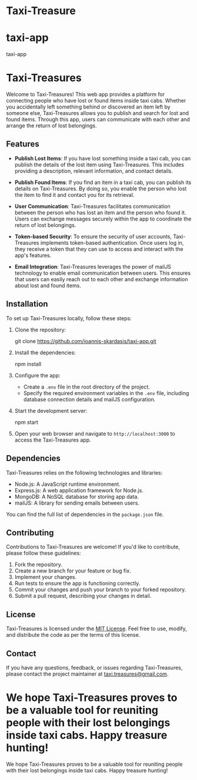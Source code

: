 # Taxi-Treasure
# taxi-app
taxi-app

# Taxi-Treasures

Welcome to Taxi-Treasures! This web app provides a platform for connecting people who have lost or found items inside taxi cabs. Whether you accidentally left something behind or discovered an item left by someone else, Taxi-Treasures allows you to publish and search for lost and found items. Through this app, users can communicate with each other and arrange the return of lost belongings.

## Features

- **Publish Lost Items**: If you have lost something inside a taxi cab, you can publish the details of the lost item using Taxi-Treasures. This includes providing a description, relevant information, and contact details.

- **Publish Found Items**: If you find an item in a taxi cab, you can publish its details on Taxi-Treasures. By doing so, you enable the person who lost the item to find it and contact you for its retrieval.

- **User Communication**: Taxi-Treasures facilitates communication between the person who has lost an item and the person who found it. Users can exchange messages securely within the app to coordinate the return of lost belongings.

- **Token-based Security**: To ensure the security of user accounts, Taxi-Treasures implements token-based authentication. Once users log in, they receive a token that they can use to access and interact with the app's features.

- **Email Integration**: Taxi-Treasures leverages the power of mailJS technology to enable email communication between users. This ensures that users can easily reach out to each other and exchange information about lost and found items.

## Installation

To set up Taxi-Treasures locally, follow these steps:

1. Clone the repository:

   
   git clone https://github.com/ioannis-skardasis/taxi-app.git
   

2. Install the dependencies:
   
   npm install
   
3. Configure the app:

   - Create a `.env` file in the root directory of the project.
   - Specify the required environment variables in the `.env` file, including database connection details and mailJS configuration.

4. Start the development server:
   
   npm start
   
5. Open your web browser and navigate to `http://localhost:3000` to access the Taxi-Treasures app.

## Dependencies

Taxi-Treasures relies on the following technologies and libraries:

- Node.js: A JavaScript runtime environment.
- Express.js: A web application framework for Node.js.
- MongoDB: A NoSQL database for storing app data.
- mailJS: A library for sending emails between users.

You can find the full list of dependencies in the `package.json` file.

## Contributing

Contributions to Taxi-Treasures are welcome! If you'd like to contribute, please follow these guidelines:

1. Fork the repository.
2. Create a new branch for your feature or bug fix.
3. Implement your changes.
4. Run tests to ensure the app is functioning correctly.
5. Commit your changes and push your branch to your forked repository.
6. Submit a pull request, describing your changes in detail.

## License

Taxi-Treasures is licensed under the [MIT License](https://opensource.org/licenses/MIT). Feel free to use, modify, and distribute the code as per the terms of this license.

## Contact

If you have any questions, feedback, or issues regarding Taxi-Treasures, please contact the project maintainer at taxi.treasures@gmail.com.


We hope Taxi-Treasures proves to be a valuable tool for reuniting people with their lost belongings inside taxi cabs. Happy treasure hunting!
=======
We hope Taxi-Treasures proves to be a valuable tool for reuniting people with their lost belongings inside taxi cabs. Happy treasure hunting!

